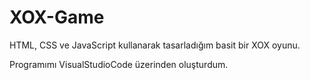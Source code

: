 # XOX-Game
HTML, CSS ve JavaScript kullanarak tasarladığım basit bir XOX oyunu.


Programımı VisualStudioCode üzerinden oluşturdum.
